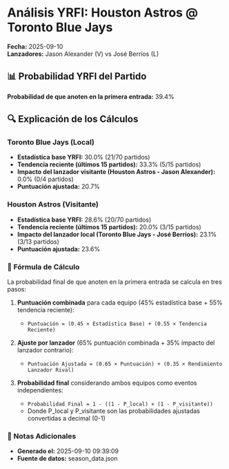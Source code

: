 # Análisis YRFI: Houston Astros @ Toronto Blue Jays

**Fecha:** 2025-09-10  
**Lanzadores:** Jason Alexander (V) vs José Berríos (L)

## 📊 Probabilidad YRFI del Partido

**Probabilidad de que anoten en la primera entrada:** 39.4%

## 🔍 Explicación de los Cálculos

### Toronto Blue Jays (Local)
- **Estadística base YRFI:** 30.0% (21/70 partidos)
- **Tendencia reciente (últimos 15 partidos):** 33.3% (5/15 partidos)
- **Impacto del lanzador visitante (Houston Astros - Jason Alexander):** 0.0% (0/4 partidos)
- **Puntuación ajustada:** 20.7%

### Houston Astros (Visitante)
- **Estadística base YRFI:** 28.6% (20/70 partidos)
- **Tendencia reciente (últimos 15 partidos):** 20.0% (3/15 partidos)
- **Impacto del lanzador local (Toronto Blue Jays - José Berríos):** 23.1% (3/13 partidos)
- **Puntuación ajustada:** 23.6%

### 📝 Fórmula de Cálculo

La probabilidad final de que anoten en la primera entrada se calcula en tres pasos:

1. **Puntuación combinada** para cada equipo (45% estadística base + 55% tendencia reciente):
   - `Puntuación = (0.45 × Estadística Base) + (0.55 × Tendencia Reciente)`

2. **Ajuste por lanzador** (65% puntuación combinada + 35% impacto del lanzador contrario):
   - `Puntuación Ajustada = (0.65 × Puntuación) + (0.35 × Rendimiento Lanzador Rival)`

3. **Probabilidad final** considerando ambos equipos como eventos independientes:
   - `Probabilidad Final = 1 - ((1 - P_local) × (1 - P_visitante))`
   - Donde P_local y P_visitante son las probabilidades ajustadas convertidas a decimal (0-1)

### 📌 Notas Adicionales

- **Generado el:** 2025-09-10 09:39:09
- **Fuente de datos:** season_data.json
